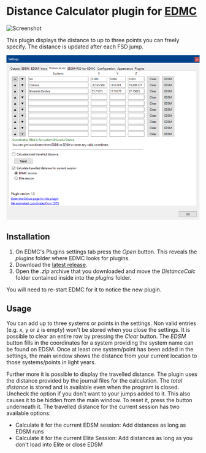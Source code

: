 # Distance Calculator plugin for [EDMC](https://github.com/Marginal/EDMarketConnector/wiki)

![Screenshot](img/main_window.png)

This plugin displays the distance to up to three points you can freely specify. The distance is updated after each FSD jump.

![Screenshot](img/settings.png)


## Installation

1. On EDMC's Plugins settings tab press the _Open_ button. This reveals the _plugins_ folder where EDMC looks for plugins.
2. Download the [latest release](https://github.com/Thurion/DistanceCalc/releases).
3. Open the _.zip_ archive that you downloaded and move the _DistanceCalc_ folder contained inside into the _plugins_ folder.

You will need to re-start EDMC for it to notice the new plugin.

## Usage

You can add up to three systems or points in the settings. Non valid entries (e.g. x, y or z is empty) won't be stored when you close the settings.
It is possible to clear an entire row by pressing the _Clear_ button. The _EDSM_ button fills in the coordinates for a system providing the system name can be found on EDSM.
Once at least one system/point has been added in the settings, the main window shows the distance from your current location to those systems/points in light years.

Further more it is possible to display the travelled distance. The plugin uses the distance provided by the journal files for the calculation. 
The _total distance_ is stored and is available even when the program is closed. Uncheck the option if you don't want to your jumps added to it. This also causes it to be hidden from the main window. To reset it, press the button underneath it.
The travelled distance for the current session has two available options:
* Calculate it for the current EDSM session: Add distances as long as EDSM runs
* Calculate it for the current Elite Session: Add distances as long as you don't load into Elite or close EDSM
